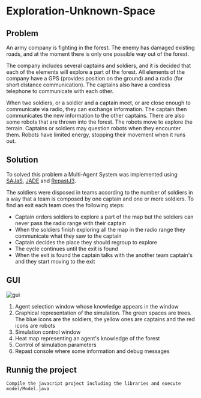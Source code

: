 # Exploration-Unknown-Space
## Problem

An army company is fighting in the forest. The enemy has damaged existing roads, and at the moment there is only one possible way out of the forest.

The company includes several captains and soldiers, and it is decided that each of the elements will explore a part of the forest. All elements of the company have a GPS (provides position on the ground) and a radio (for short distance communication). The captains also have a cordless telephone to communicate with each other.

When two soldiers, or a soldier and a captain meet, or are close enough to communicate via radio, they can exchange information. The captain then communicates the new information to the other captains. There are also some robots that are thrown into the forest. The robots move to explore the terrain. Captains or soldiers may question robots when they encounter them. Robots have limited energy, stopping their movement when it runs out.

## Solution
To solved this problem a Multi-Agent System was implemented using [SAJaS](https://web.fe.up.pt/~hlc/doku.php?id=sajas), [JADE](http://jade.tilab.com/) and [RepastJ3](http://repast.sourceforge.net/repast_3/).

The soldiers were disposed in teams according to the number of soldiers in a way that a team is composed by one captain and one or more soldiers. To find an exit each team does the following steps:
- Captain orders soldiers to explore a part of the map but the soldiers can never pass the radio range with their captain
- When the soldiers finish exploring all the map in the radio range they communicate what they saw to the captain
- Captain decides the place they should regroup to explore
- The cycle continues until the exit is found
- When the exit is found the captain talks with the another team captain's and they start moving to the exit

## GUI
![gui](http://i.imgur.com/GbtDsdn.png "GUI")

1. Agent selection window whose knowledge appears in the window
2. Graphical representation of the simulation. The green spaces are trees. The blue icons are the soldiers, the yellow ones are captains and the red icons are robots
3. Simulation control window
4. Heat map representing an agent's knowledge of the forest
5. Control of simulation parameters
6. Repast console where some information and debug messages

## Runnig the project
`Compile the javacript project including the libraries and execute model/Model.java`
